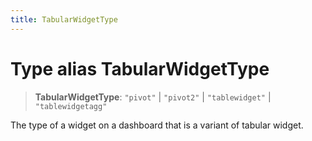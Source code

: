 ```yaml
---
title: TabularWidgetType
---
```


# Type alias TabularWidgetType

> **TabularWidgetType**: `"pivot"` \| `"pivot2"` \| `"tablewidget"` \| `"tablewidgetagg"`

The type of a widget on a dashboard that is a variant of tabular widget.
